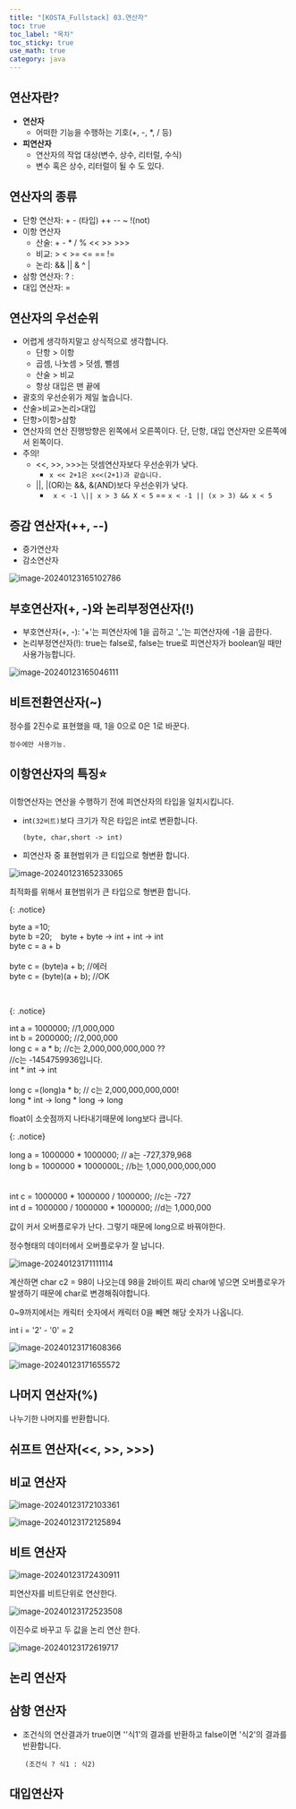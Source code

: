 ```yaml
---
title: "[KOSTA_Fullstack] 03.연산자"
toc: true
toc_label: "목차"
toc_sticky: true
use_math: true
category: java
---
```


## 연산자란?

- **연산자**
  - 어떠한 기능을 수행하는 기호(+, -, *, / 등)
- **피연산자**
  - 연산자의 작업 대상(변수, 상수, 리터럴, 수식)
  - 변수 혹은 상수, 리터럴이 될 수 도 있다.

## 연산자의 종류

- 단항 연산자: + - (타입) ++ -- ~ !(not)
- 이항 연산자
  - 산술: + - * / % << >> >>>
  - 비교: > < >= <= == !=
  - 논리: && \|\| & ^ \|
- 삼항 연산자: ? :
- 대입 연산자: =

## 연산자의 우선순위

- 어렵게 생각하지말고 상식적으로 생각합니다.
  - 단항 > 이항
  - 곱셈, 나눗셈 > 덧셈, 뺄셈
  - 산술 > 비교
  - 항상 대입은 맨 끝에
- 괄호의 우선순위가 제일 높습니다.
- 산술>비교>논리>대입
- 단항>이항>삼항
- 연산자의 연산 진행방향은 왼쪽에서 오른쪽이다. 
  단, 단항, 대입 연산자만 오른쪽에서 왼쪽이다.
- 주의!
  - <<, >>, >>>는 덧셈연산자보다 우선순위가 낮다.
    - `x << 2+1은 x<<(2+1)과 같습니다.`
  - \|\|, \|(OR)는 &&, &(AND)보다 우선순위가 낮다.
    - ` x < -1 \|| x > 3 && X < 5` == `x < -1 || (x > 3) && x < 5`

## 증감 연산자(++, --)

- 증가연산자
- 감소연산자

![image-20240123165102786](../../images/2024-01-23-연산자/image-20240123165102786.png)

## 부호연산자(+, -)와 논리부정연산자(!)

- 부호연산자(+, -): '+'는 피연산자에 1을 곱하고 '_'는 피연산자에 -1을 곱한다.
- 논리부정연산자(!): true는 false로, false는 true로 피연산자가 boolean일 때만 사용가능합니다.

![image-20240123165046111](/../images/2024-01-23-연산자/image-2024012316504611.png)

## 비트전환연산자(~)

정수를 2진수로 표현했을 때, 1을 0으로 0은 1로 바꾼다.

`정수에만 사용가능.`

## 이항연산자의 특징⭐

이항연산자는 연산을 수행하기 전에 피연산자의 타입을 일치시킵니다.

- int`(32비트)`보다 크기가 작은 타입은 int로 변환합니다.

  `(byte, char,short -> int)`

- 피연산자 중 표현범위가 큰 티입으로 형변환 합니다.

![image-20240123165233065](/../images/2024-01-23-연산자/image-2024012316523306.png)

최적화를 위해서 표현범위가 큰 타입으로 형변환 합니다.

{: .notice}

byte a =10;<br/>byte b =20;&nbsp;&nbsp;&nbsp;&nbsp;byte + byte -> int + int -> int<br/>byte c = a + b<br/><br/>byte c = (byte)a + b; //에러<br/>byte c = (byte)(a + b); //OK

<br/>

{: .notice}

int a = 1000000; //1,000,000<br/>int b = 2000000; //2,000,000<br/>long c = a * b; //c는 2,000,000,000,000 ??<br/>//c는 -1454759936입니다.<br/>int * int -> int<br/><br/>long c =(long)a * b; // c는 2,000,000,000,000!<br/>long  * int -> long * long -> long



float이 소숫점까지 나타내기때문에 long보다 큽니다.

{: .notice}

long a = 1000000 * 1000000; // a는 -727,379,968<br/>long b = 1000000 * 1000000L; //b는 1,000,000,000,000<br/><br/><br/>int c = 1000000 * 1000000 / 1000000;  //c는 -727<br/>int d = 1000000 / 1000000 * 1000000; //d는 1,000,000 



값이 커서 오버플로우가 난다. 그렇기 때문에 long으로 바꿔야한다.

정수형태의 데이터에서 오버플로우가 잘 납니다.





![image-20240123171111114](/../images/2024-01-23-연산자/image-20240123171111114.png)

계산하면 char c2 = 98이 나오는데 98을 2바이트 짜리 char에 넣으면 오버플로우가 발생하기 때문에 char로 변경해줘야합니다.

0~9까지에서는 캐릭터 숫자에서 캐릭터 0을 빼면 해당 숫자가 나옵니다.

int i = '2' - '0' = 2

![image-20240123171608366](../../images/2024-01-23-연산자/image-20240123171608366.png)

![image-20240123171655572](../../images/2024-01-23-연산자/image-20240123171655572.png)

## 나머지 연산자(%)

나누기한 나머지를 반환합니다.

## 쉬프트 연산자(<<, >>, >>>)



## 비교 연산자

![image-20240123172103361](../../images/2024-01-23-연산자/image-20240123172103361.png)



![image-20240123172125894](../../images/2024-01-23-연산자/image-20240123172125894.png)

## 비트 연산자

![image-20240123172430911](/../images/2024-01-23-연산자/image-20240123172430911.png)

피연산자를 비트단위로 연산한다.

![image-20240123172523508](../../images/2024-01-23-연산자/image-20240123172523508.png)

이진수로 바꾸고 두 값을 논리 연산 한다.

![image-20240123172619717](/../images/2024-01-23-연산자/image-20240123172619717.png)

## 논리 연산자

## 삼항 연산자

- 조건식의 연산결과가 true이면 ''식1'의 결과를 반환하고 false이면 '식2'의 결과를 반환합니다.

  ​	`(조건식 ? 식1 : 식2)`

## 대입연산자

